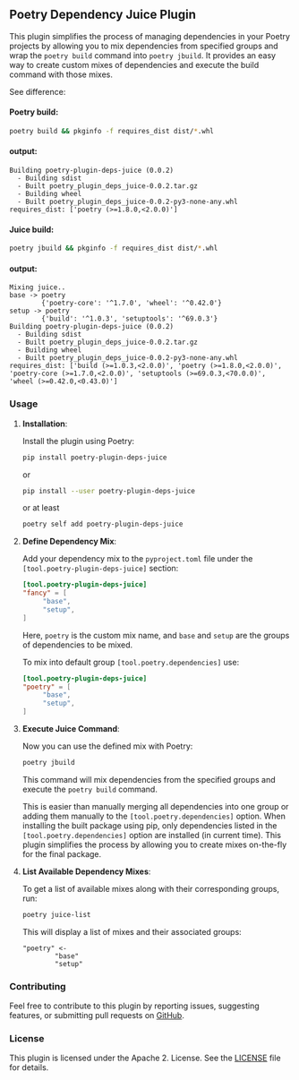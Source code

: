 ## Poetry Dependency Juice Plugin

This plugin simplifies the process of managing dependencies in your Poetry projects by allowing you to mix dependencies from specified groups and wrap the `poetry build` command into `poetry jbuild`.
It provides an easy way to create custom mixes of dependencies and execute the build command with those mixes.

See difference:

#### Poetry build:
```bash
poetry build && pkginfo -f requires_dist dist/*.whl
```

#### output:
```plaintext
Building poetry-plugin-deps-juice (0.0.2)
  - Building sdist
  - Built poetry_plugin_deps_juice-0.0.2.tar.gz
  - Building wheel
  - Built poetry_plugin_deps_juice-0.0.2-py3-none-any.whl
requires_dist: ['poetry (>=1.8.0,<2.0.0)']
```

#### Juice build:
```bash
poetry jbuild && pkginfo -f requires_dist dist/*.whl
```

#### output:
```plaintext
Mixing juice..
base -> poetry
        {'poetry-core': '^1.7.0', 'wheel': '^0.42.0'}
setup -> poetry
        {'build': '^1.0.3', 'setuptools': '^69.0.3'}
Building poetry-plugin-deps-juice (0.0.2)
  - Building sdist
  - Built poetry_plugin_deps_juice-0.0.2.tar.gz
  - Building wheel
  - Built poetry_plugin_deps_juice-0.0.2-py3-none-any.whl
requires_dist: ['build (>=1.0.3,<2.0.0)', 'poetry (>=1.8.0,<2.0.0)', 'poetry-core (>=1.7.0,<2.0.0)', 'setuptools (>=69.0.3,<70.0.0)', 'wheel (>=0.42.0,<0.43.0)']
```

### Usage

1. **Installation**:

   Install the plugin using Poetry:

   ```bash
   pip install poetry-plugin-deps-juice
   ```

   or

   ```bash
   pip install --user poetry-plugin-deps-juice
   ```

   or at least

   ```bash
   poetry self add poetry-plugin-deps-juice
   ```

2. **Define Dependency Mix**:

   Add your dependency mix to the `pyproject.toml` file under the `[tool.poetry-plugin-deps-juice]` section:

   ```toml
   [tool.poetry-plugin-deps-juice]
   "fancy" = [
        "base",
        "setup",
   ]
   ```

   Here, `poetry` is the custom mix name, and `base` and `setup` are the groups of dependencies to be mixed.

   To mix into default group `[tool.poetry.dependencies]` use:

   ```toml
   [tool.poetry-plugin-deps-juice]
   "poetry" = [
        "base",
        "setup",
   ]
   ```

3. **Execute Juice Command**:

   Now you can use the defined mix with Poetry:

   ```bash
   poetry jbuild
   ```

   This command will mix dependencies from the specified groups and execute the `poetry build` command.

   This is easier than manually merging all dependencies into one group or adding them manually to the `[tool.poetry.dependencies]` option. When installing the built package using pip, only dependencies listed in the `[tool.poetry.dependencies]` option are installed (in current time). This plugin simplifies the process by allowing you to create mixes on-the-fly for the final package.

4. **List Available Dependency Mixes**:

   To get a list of available mixes along with their corresponding groups, run:

   ```bash
   poetry juice-list
   ```

   This will display a list of mixes and their associated groups:

   ```plaintext
   "poetry" <-
           "base"
           "setup"
   ```

### Contributing

Feel free to contribute to this plugin by reporting issues, suggesting features, or submitting pull requests on [GitHub](https://github.com/BlackCatDevel0per/poetry-plugin-deps-juice).

### License

This plugin is licensed under the Apache 2. License. See the [LICENSE](https://www.apache.org/licenses/LICENSE-2.0) file for details.

